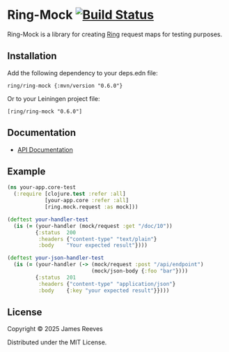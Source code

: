 # Ring-Mock [![Build Status](https://github.com/ring-clojure/ring-mock/actions/workflows/test.yml/badge.svg)](https://github.com/ring-clojure/ring-mock/actions/workflows/test.yml)

Ring-Mock is a library for creating [Ring][] request maps for testing
purposes.

[ring]: https://github.com/ring-clojure/ring

## Installation

Add the following dependency to your deps.edn file:

    ring/ring-mock {:mvn/version "0.6.0"}

Or to your Leiningen project file:

    [ring/ring-mock "0.6.0"]

## Documentation

* [API Documentation](https://ring-clojure.github.io/ring-mock/ring.mock.request.html)

## Example

```clojure
(ns your-app.core-test
  (:require [clojure.test :refer :all]
            [your-app.core :refer :all]
            [ring.mock.request :as mock]))

(deftest your-handler-test
  (is (= (your-handler (mock/request :get "/doc/10"))
         {:status  200
          :headers {"content-type" "text/plain"}
          :body    "Your expected result"})))

(deftest your-json-handler-test
  (is (= (your-handler (-> (mock/request :post "/api/endpoint")
                           (mock/json-body {:foo "bar"})))
         {:status  201
          :headers {"content-type" "application/json"}
          :body    {:key "your expected result"}})))
```

## License

Copyright © 2025 James Reeves

Distributed under the MIT License.
